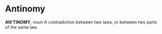 # Antinomy

**AN'TINOMY**, _noun_ A contradiction between two laws, or between two parts of the same law.